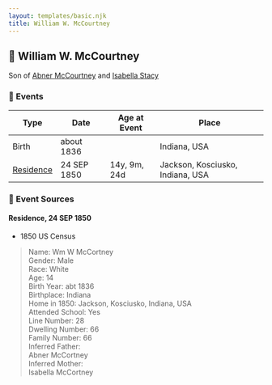 ```yaml
---
layout: templates/basic.njk
title: William W. McCourtney
---
```

## 🔵 William W. McCourtney

Son of [Abner McCourtney](/people/7/72592264) and [Isabella Stacy](/people/9/91476553)

### 📆 Events

Type | Date | Age at Event | Place
------ | ------ | ------ | ------
Birth | about 1836 |  | Indiana, USA
[Residence](#event-event-0) | 24 SEP 1850 | 14y, 9m, 24d | Jackson, Kosciusko, Indiana, USA

### 📰 Event Sources

#### <a id="event-event-0"></a> Residence, 24 SEP 1850
* 1850 US Census
>   
  > Name: Wm W McCortney  
  > Gender: Male  
  > Race: White  
  > Age: 14  
  > Birth Year: abt 1836  
  > Birthplace: Indiana  
  > Home in 1850: Jackson, Kosciusko, Indiana, USA  
  > Attended School: Yes  
  > Line Number: 28  
  > Dwelling Number: 66  
  > Family Number: 66  
  > Inferred Father:   
  > Abner McCortney  
  > Inferred Mother:   
  > Isabella McCortney
